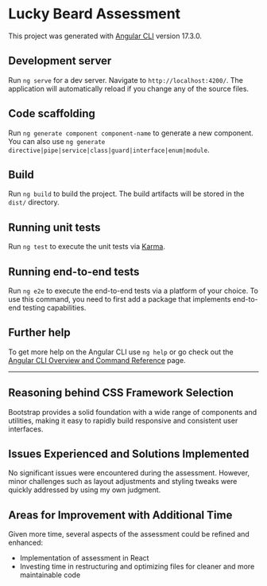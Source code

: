 # Lucky Beard Assessment

This project was generated with [Angular CLI](https://github.com/angular/angular-cli) version 17.3.0.

## Development server

Run `ng serve` for a dev server. Navigate to `http://localhost:4200/`. The application will automatically reload if you change any of the source files.

## Code scaffolding

Run `ng generate component component-name` to generate a new component. You can also use `ng generate directive|pipe|service|class|guard|interface|enum|module`.

## Build

Run `ng build` to build the project. The build artifacts will be stored in the `dist/` directory.

## Running unit tests

Run `ng test` to execute the unit tests via [Karma](https://karma-runner.github.io).

## Running end-to-end tests

Run `ng e2e` to execute the end-to-end tests via a platform of your choice. To use this command, you need to first add a package that implements end-to-end testing capabilities.

## Further help

To get more help on the Angular CLI use `ng help` or go check out the [Angular CLI Overview and Command Reference](https://angular.io/cli) page.

---

## Reasoning behind CSS Framework Selection

Bootstrap provides a solid foundation with a wide range of components and utilities, making it easy to rapidly build responsive and consistent user interfaces. 

## Issues Experienced and Solutions Implemented

No significant issues were encountered during the assessment. However, minor challenges such as layout adjustments and styling tweaks were quickly addressed by using my own judgment.

## Areas for Improvement with Additional Time

Given more time, several aspects of the assessment could be refined and enhanced:
- Implementation of assessment in React
- Investing time in restructuring and optimizing files for cleaner and more maintainable code

